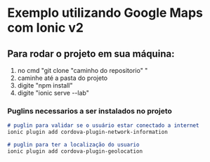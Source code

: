 # Exemplo utilizando Google Maps com Ionic v2

## Para rodar o projeto em sua máquina:

1) no cmd "git clone "caminho do repositorio" "
2) caminhe até a pasta do projeto
3) digite "npm install"
4) digite "ionic serve --lab"

### Puglins necessarios a ser instalados no projeto

```markdown
# puglin para validar se o usuário estar conectado a internet
ionic plugin add cordova-plugin-network-information

```
```markdown
# puglin para ter a localização do usuario
ionic plugin add cordova-plugin-geolocation

```

